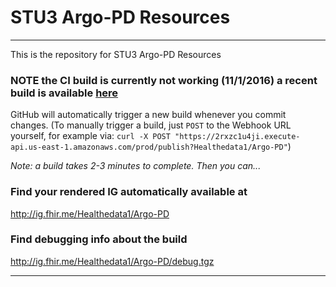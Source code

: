
#  STU3 Argo-PD Resources

-----
This is the repository for STU3 Argo-PD Resources

### NOTE the CI build is currently not working (11/1/2016) a recent build is available [here](http://healthedatainc.com/go-ftp/Argo-PD/)

GitHub will automatically trigger a new build whenever you commit changes.
(To manually trigger a build, just `POST` to the Webhook URL yourself, for example via:
`curl -X POST "https://2rxzc1u4ji.execute-api.us-east-1.amazonaws.com/prod/publish?Healthedata1/Argo-PD"`)

*Note: a build takes 2-3 minutes to complete. Then you can...*

### Find your rendered IG automatically available at

http://ig.fhir.me/Healthedata1/Argo-PD

### Find debugging info about the build

http://ig.fhir.me/Healthedata1/Argo-PD/debug.tgz

------
